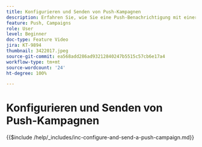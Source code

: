 ```yaml
---
title: Konfigurieren und Senden von Push-Kampagnen
description: Erfahren Sie, wie Sie eine Push-Benachrichtigung mit einer Kampagne konfigurieren und senden.
feature: Push, Campaigns
role: User
level: Beginner
doc-type: Feature Video
jira: KT-9894
thumbnail: 3422017.jpeg
source-git-commit: ea568add286ad93212840247b5515c57cb6e17a4
workflow-type: tm+mt
source-wordcount: '24'
ht-degree: 100%

---
```


# Konfigurieren und Senden von Push-Kampagnen

{{$include /help/_includes/inc-configure-and-send-a-push-campaign.md}}
